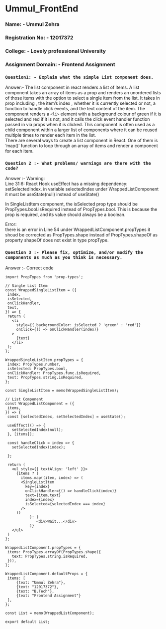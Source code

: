 # Ummul_FrontEnd


### Name: - Ummul Zehra<br/>
### Registration No: - 12017372<br/>
### College: - Lovely professional University<br/>
### Assignment Domain: - Frontend Assignment<br/>

### `Question1: - Explain what the simple List component does.` <br/>
Answer:- The list component in react renders a list of items. A list component takes an array of items as a prop and renders an unordered lists of those items with the option to select a single item from the list. It takes in prop including , the item’s index , whether it is currently selected or not, a function to handle click events, and the text content of the item. The component renders a `<li>` element with a background colour of green if it is selected and red if it is not, and it calls the click event handler function passed in via props when it is clicked. This component is often used as a child component within a larger list of components where it can be reused multiple times to render each item in the list. <br/>
There are several ways to create a list component in React. One of them is ‘map()’ function to loop through an array of items and render a component for each item.<br/>
### `Question 2 :- What problems/ warnings are there with the code?` <br/>
Answer :- Warning:<br/>
Line 31:6: React Hook useEffect has a missing dependency: setSelectedIndex. in variable selectedIndex under WrappedListComponent it must be useState(null) instead of useState()<br/>

In SingleListItem component, the isSelected prop type should be PropTypes.bool.isRequired instead of PropTypes.bool. This is because the prop is required, and its value should always be a boolean.<br/>

Error:<br/>
there is an error in Line 54 under WrappedListComponent.propTypes it shoud be corrected as PropTypes.shape instead of PropTypes.shapeOf as property shapeOf does not exist in type propType.<br/>

### `Question 3 :- Please fix, optimize, and/or modify the components as much as you think is necessary.` <br/>

Answer :-  Correct code <br/>


 ``` import React, { useState, useEffect, memo } from 'react';
import PropTypes from 'prop-types';

// Single List Item
const WrappedSingleListItem = ({
  index,
  isSelected,
  onClickHandler,
  text,
}) => {
  return (
    <li
      style={{ backgroundColor: isSelected ? 'green' : 'red'}}
      onClick={() => onClickHandler(index)}
    >
      {text}
    </li>
  );
};

WrappedSingleListItem.propTypes = {
  index: PropTypes.number,
  isSelected: PropTypes.bool,
  onClickHandler: PropTypes.func.isRequired,
  text: PropTypes.string.isRequired,
};

const SingleListItem = memo(WrappedSingleListItem);

// List Component
const WrappedListComponent = ({
  items,
}) => {
  const [selectedIndex, setSelectedIndex] = useState();

  useEffect(() => {
    setSelectedIndex(null);
  }, [items]);

  const handleClick = index => {
    setSelectedIndex(index);

  };

  return (
    <ul style={{ textAlign: 'left' }}>
      {items ? (
        items.map((item, index) => (
        <SingleListItem
          key={index}
          onClickHandler={() => handleClick(index)}
          text={item.text}
          index={index}
          isSelected={selectedIndex === index}
        />
      ))
            ): (
               <div>Wait...</div>
            )}
    </ul>
  )
};

WrappedListComponent.propTypes = {
  items: PropTypes.arrayOf(PropTypes.shape({
    text: PropTypes.string.isRequired,
  })),
};

WrappedListComponent.defaultProps = {
  items: [
      {text: "Ummul Zehra"},
      {text: "12017372"},
      {text: "B.Tech"},
      {text: "Frontend Assignment"}
  ],
};

const List = memo(WrappedListComponent);

export default List;











